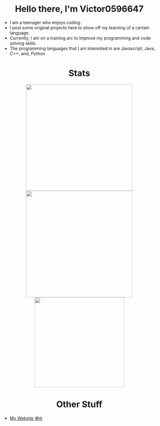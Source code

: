 <h1 align="center">Hello there, I'm Victor0596647</h1>

<ul>
  <li>I am a teenager who enjoys coding.</li>
  <li>I post some original projects here to show off my learning of a certain language.</li>
  <li>Currently, I am on a training arc to improve my programming and code solving skills.</li>
  <li>The programming languages that I am interested in are Javascript, Java, C++, and, Python</li>
 </ul>
 
<h1 align="center">Stats</h1>

<div align="center">
  <a href="https://github.com/anuraghazra/github-readme-stats">
    <img width="350px" src="https://github-readme-stats.vercel.app/api?username=victor0596647&show_icons=true&theme=radical" />
  </a>

  <a href="https://github-readme-streak-stats.herokuapp.com">
    <img width="350px" src="https://github-readme-streak-stats.herokuapp.com?user=Victor0596647&theme=radical&date_format=M%20j%5B%2C%20Y%5D" />
  </a>

  <a href="https://github.com/anuraghazra/github-readme-stats">
    <img width="295px" src="https://github-readme-stats.vercel.app/api/top-langs/?username=victor0596647&layout=compact&theme=radical" />
  </a>
</div>

<h1 align="center">Other Stuff</h1>

<ul>
  <li><a href="https://lothern.netlify.app">My Website 🕸️🌐</a></li>
</ul>
